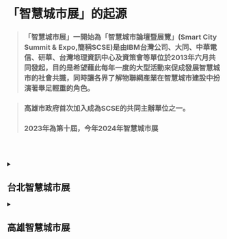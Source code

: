 # 「智慧城市展」的起源
>### 「智慧城市展」一開始為「智慧城市論壇暨展覽」(Smart City Summit & Expo,簡稱SCSE)是由IBM台灣公司、大同、中華電信、研華、台灣地理資訊中心及資策會等單位於2013年六月共同發起，目的是希望藉此每年一度的大型活動來促成發展智慧城市的社會共識，同時讓各界了解物聯網產業在智慧城市建設中扮演著舉足輕重的角色。

>### 高雄市政府首次加入成為SCSE的共同主辦單位之一。
>### 2023年為第十屆，今年2024年智慧城市展

<br><br>

<details>
<summary>

## 台北智慧城市展

</summary>
(一)、 展出日期：2024年3月19日（二）至3月22日（五），共4天<br>
(二)、 展出地點：台北南港展覽館2館（台北市南港區經貿二路2號）<br>
(三)、 參展區域：<br>
  
|物聯網應用(5G AIoT)	| 智慧交通 | 智慧治理 | 智慧建築 |
|-------------------|---------|----------|---------|
|智慧安防 | 智慧醫療 | 智慧教育 |  智慧金融 |
|智慧能源 | 新創	   | AI+專區  |-----------|	

(四)、 參展解決方案<br>
物聯網應用<br>
|智慧交通：| 自動駕駛、智慧公車、智慧車隊、智慧航運、智慧停車、智慧載具、智慧運輸、智慧物流、智慧倉儲|
|---------|---------------------------------------------------------------------------------|
|智慧治理：| 智慧政府、智慧港務、智慧稅務、智慧警政|
|智慧建築：| 智慧物業、智慧社區、智慧門禁、智慧家庭、智慧園區、智慧辦公室、智慧溫室、智慧農漁業|
|智慧安防：| 智慧杆、智慧路燈、智慧水務、智慧水質監測、智慧觀光、智慧安防、智慧防救災、智慧感測|
|智慧醫療：| 健康促進、智慧穿戴、智慧照護、智慧醫院、遠距照護、遠距醫療、智慧防疫|
|智慧教育：| 智慧校園、智慧教室、遠距教學|
|智慧金融：| 智慧支付、智慧零售、無人商店|
|智慧能源：| 智慧能源、智慧創能、智慧節能、智慧儲能、智慧電網、智慧電表|
|AI+專區  ||
|其他     ||
</details>


<details>
<summary><h2>高雄智慧城市展</h2></summary>
(一)、 展出日期：2024年3月21日（四）至3月23日（六），共4天<br>
(二)、 展出地點：高雄展覽館(高雄市前鎮區成功二路39號)<br>
(三)、 參展區域：<br>

|物聯網應用	| 智慧治理 | 智慧醫療 | 智慧製造 |
|-------------------|---------|----------|---------|
|智慧農漁業 | 淨零永續 | 低碳運輸 | 新創 |

(四)、 今年高雄展區共計使用550個攤位，展覽規模跟去年相當，主要特色有三大塊：智慧醫療、綠能永續及智慧治理。
<details>
<summary><h4>智慧醫療</h4></summary>
<br>
高屏地區15家醫院及大學，以<綠色醫療、精準健康>為展覽主軸，各醫院展示重點如下：<br>
  
|。高雄市立凱旋醫院：           |超寬頻智慧藥盒，凱旋AI機器人陪伴你|
|-----------------------------|-------------------------------|
|。高雄醫學大學附設中和紀念醫院：|手術室之未來：科技巔峰(3D影像手術)與清新新視野(手術煙霧排除)、救急救難一站通&融心匯智道平安、智能醫療照護-智慧輪椅應用 帶您看醫生(岡)|
|。高雄市立旗津醫院：|旗津智慧長照島-雲端健康管理整合平台|
|。高雄市立大同醫院：|打擊三高 醫同運動-健康運動走廊|
|。高雄市立小港醫院：|綠色轉型 打造淨零新世代|
|。高雄長庚紀念醫院：|數位創新藥事照護、無痛毒物檢測─您不能忽視環境賀爾蒙、揪出破顫、放心生活|
|。高雄市立鳳山醫院：|老年症候群與良導絡腎經的關聯性分析|
|。義大醫療財團法人義大醫院：|化劑調劑簡單學-AR視覺便利包、盤點速速叫-智慧精密盤點機、腹腔鏡/內視鏡VR互動式衛教|
|。高雄榮民總醫院：|嚴重敗血症早期警示系統、3D列印口顎金屬彌補物研究與數位牙科的未來|
|。高雄市立聯合醫院：|下肢外骨骼機器人、早期警示系統|
|。高雄市立岡山醫院：|運用Power BI視覺化數據分析於糖尿病照護、軟銀NAO 機器人|
|。衛生福利部旗山醫院：|智慧遠端照護系統、NGS次世代基因定序（精準醫療FAD）|
|。高雄市立民生醫院：|守護小飛象計畫-元太科技醫療照護電子紙筆記本應用|
|。屏東榮民總醫院：|手術單支器械智能管理滅菌追蹤系統、閉環式智慧用藥|
|。國立中山大學：|具隱私保護暨安全資料探勘之醫療倉儲系統、肝炎檢測革命：試片式快速病毒基因型偵測技術、數位病理與人工智慧輔助診斷|
  
</details>

<details>
<summary><h4>綠能永續</h4></summary>
高雄市2020年溫室氣體淨排放量已經較基準年(2005)減少19.4%，提前超越國家2025年10%之目標，減碳量1,283萬噸，減碳績效為全國第一，預計至2030年，再減700萬噸。為推動高雄城市的綠色轉型，在地產官學各界在綠能永續工作上都投下極大的心力。本次展示重點：<br>

### 1.高雄市政府主題館(淨零城市相關)：<br>
>#### 。資訊中心：全民碳險出任務、「高雄出題 國際解題」國際徵案
>#### 。環保局：淨零政策、碳平台、氣候變遷城市韌性資訊平台、廢棄物循環、淨零學院
>#### 。交通局：行動信令導入碳排分析應用於智慧城市治理、公共停車場充電服務佈設推展計畫
>#### 。捷運局：2050高雄捷運路網
>#### 。農業局：高雄植醫來幫忙
>#### 。水利局：高雄再生水推動
>#### 。工務局：高雄厝
>#### 。經發局：高雄市綠能管理資訊整合平台
<br>

### 2.淨零新創主題區：
>#### 有中山大學、成功大學、高雄大學、高雄科技大學、高雄醫學大學、屏東科技大學等知名大學及10家新創企業，依據循環經濟與永續農法、淨零創新技術與材料、及淨零創新服務與產品等三大類主題進行展示及分享，期望透過交流展示整合更多的資源與力量以投入在地綠能永續的工作。
<br>

### 3.淨零企業展示：
>#### 經濟部能源署、碳交易所、中油、台電、日月光、帆宣、有成精密、沅碁光電、叡揚資訊、加州能源、欣達環工、SGS等。
<br>

### 4.重要論壇：
>#### 兩場重量級的國際論壇，City COP-數位韌性城市論壇，City COP-永續城市論壇，將邀請到美國、加拿大、馬來西亞、英國、韓國、菲律賓、科索沃、斯里蘭卡、斐濟、柬埔寨、史瓦帝尼等國貴賓出席共同探討，另外國際組織ICLEI、CityNet、及WeGO等秘書長都將出席與會，讓本活動更凸顯其國際影響力。
<br>

</details>

<details>
<summary><h4>智慧治理</h4></summary>

</details>


</details>


